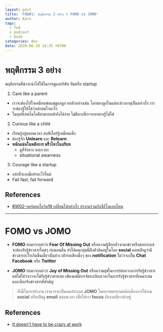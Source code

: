 ```yaml
---
layout: post
title: 'FOD#1: พฤติกรรม 3 อย่าง​ + FOMO vs JOMO'
author: Karn
tags:
  - fod
  - podcast
  - book
categories: dev
date: 2020-06-10 14:35 +0700
---
```

# พฤติกรรม 3 อย่าง

พฤติกรรมที่น่าจะนำไปใช้ในการดูแลบริษัท ทีมหรือ startup

1. Care like a parent
- เราจะต้องใส่ใจเหมือนพ่อแม่ดูแลลูก ยกตัวอย่างเช่น โลกของลูกในแต่ละช่วงอายุเป็นอย่างไร เราจะต้องรู้ให้ได้ว่าเค้าสนใจอะไร
- ในยุคที่เทคโนโลยีสามารถเข้าถึงได้ง่าย ไม่มีทางที่เราจะหาทางรู้ไม่ได้
<!--more-->

2. Curious like a child
- เรียนรู้อยู่ตลอดเวลา สงสัยใคร่รู้เหมือนเด็ก
- ต้องรู้จัก **Unlearn** และ **Relearn**
- **หนักแน่นในหลักการ พริ้วไหวในบริบท**
  - ดูที่จังหวะ และเวลา
  - situational awarness

3. Courage like a startup
- กล้าที่จะลงมือทำอะไรใหม่
- Fail fast, fail forward

## References
- [BW02-บอร์ดยุคโควิด19 เปลี่ยนไปอย่างไร ทำงานร่วมกับซีอีโอแบบไหน](https://open.spotify.com/episode/5iqtOiKEM5yKxeXNt5FhAi?si=bgnlniLORg2zRrZW9JRLrQ)

---

# FOMO vs JOMO
- **FOMO** ย่อมาจากคำว่า **Fear Of Missing Out** หรือความรู้สึกกลัวจะตกข่าวหรือตกกระแส จะต้องรับรู้ข่าวสารใหม่ๆ ก่อนคนอื่น ทำให้คนกลุ่มนี้ฝังตัวติดอยู่ในโลก **social** คอยเฝ้าดูว่ามีข่าวสารอะไรเกินขึ้นเดี๋ยวนั้นบ้าง เฝ้ารอเสียงตึ๊งๆ ของ **notification** ไม่ว่าจะเป็น **Chat** **Facebook** หรือ **Twitter**

- **JOMO** ย่อมาจากคำว่า **Joy of Missing Out** หรือความสุขในการปล่อยวางการรับรู้ข่าวสาร แต่ไม่ใช่ว่าเราจะไม่รับรู้ข่าวสารเลย เพียงแต่มีการจัดระเบียบเวลาในการรับรู้ข่าวสารที่เหมาะสม และเลือกรับข่าวสารที่สำคัญ

> ทั้งนี้ในการทำงาน เราควรจะเป็นคนประเภท **JOMO** โดยการพยายามหลีกเลี่ยงการใช้งาน **social** หรือเปิดดู **email** ตลอดเวลา เพื่อให้เรา **focus** กับงานที่เราทำอยู่

## References
- [It doesn't have to be crazy at work](https://basecamp.com/books/calm)
